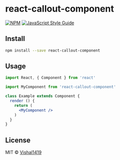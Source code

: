 # react-callout-component

> 

[![NPM](https://img.shields.io/npm/v/react-callout-component.svg)](https://www.npmjs.com/package/react-callout-component) [![JavaScript Style Guide](https://img.shields.io/badge/code_style-standard-brightgreen.svg)](https://standardjs.com)

## Install

```bash
npm install --save react-callout-component
```

## Usage

```jsx
import React, { Component } from 'react'

import MyComponent from 'react-callout-component'

class Example extends Component {
  render () {
    return (
      <MyComponent />
    )
  }
}
```

## License

MIT © [Vishal1419](https://github.com/Vishal1419)
